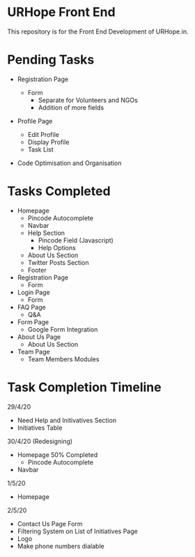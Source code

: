 # URHope Front End
This repository is for the Front End Development of URHope.in.

# Pending Tasks  

- Registration Page
  - Form 
    - Separate for Volunteers and NGOs
    - Addition of more fields
- Profile Page
  - Edit Profile
  - Display Profile
  - Task List

- Code Optimisation and Organisation


# Tasks Completed
- Homepage
  - Pincode Autocomplete
  - Navbar
  - Help Section
    - Pincode Field (Javascript)
    - Help Options
  - About Us Section
  - Twitter Posts Section
  - Footer
- Registration Page
  - Form
- Login Page
  - Form
- FAQ Page
  - Q&A
- Form Page
  - Google Form Integration
- About Us Page
  - About Us Section
- Team Page
  - Team Members Modules

# Task Completion Timeline

29/4/20
- Need Help and Initivatives Section
- Initiatives Table

30/4/20 (Redesigning)
- Homepage 50% Completed
  - Pincode Autocomplete
- Navbar

1/5/20
- Homepage

2/5/20
- Contact Us Page Form
- Filtering System on List of Initiatives Page
- Logo
- Make phone numbers dialable

